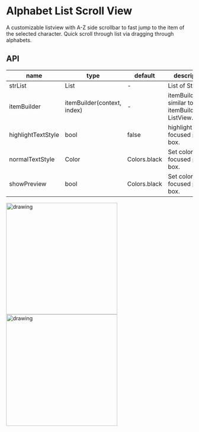 # Alphabet List Scroll View
A customizable listview with A-Z side scrollbar to fast jump to the item of the selected character.
Quick scroll through list via dragging through alphabets. 

## API
| name | type | default | description |
| --- | --- | --- | --- |
| strList | List<String> | -  | List of Strings |
| itemBuilder | itemBuilder(context, index) | - | itemBuilder similar to itemBuilder in ListView.builder |
| highlightTextStyle | bool | false | highlight the focused pin box. |
| normalTextStyle | Color | Colors.black | Set color of the focused pin box. |
| showPreview | bool | Colors.black | Set color of the focused pin box. |

<img src="https://github.com/LiewJunTung/alphabet_list_scroll_view/blob/master/images/preview.gif?raw=true" alt="drawing" width="300"/>
<img src="https://github.com/LiewJunTung/alphabet_list_scroll_view/blob/master/images/device-2019-10-06-171039.png?raw=true" alt="drawing" width="300"/>
